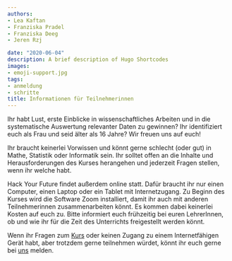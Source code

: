 ```yaml
---
authors:
- Lea Kaftan
- Franziska Pradel
- Franziska Deeg
- Jeren Rzj

date: "2020-06-04"
description: A brief description of Hugo Shortcodes
images:
- emoji-support.jpg
tags:
- anmeldung
- schritte
title: Informationen für Teilnehmerinnen
---
```


Ihr habt Lust, erste Einblicke in wissenschaftliches Arbeiten und in die systematische Auswertung relevanter Daten zu gewinnen? Ihr identifiziert euch als Frau und seid älter als 16 Jahre? Wir freuen uns auf euch!
<!--more-->

Ihr braucht keinerlei Vorwissen und könnt gerne schlecht (oder gut) in Mathe, Statistik oder Informatik sein. Ihr solltet offen an die Inhalte und Herausforderungen des Kurses herangehen und jederzeit Fragen stellen, wenn ihr welche habt.

Hack Your Future findet außerdem online statt. Dafür braucht ihr nur einen Computer, einen Laptop oder ein Tablet mit Internetzugang. Zu Beginn des Kurses wird die Software Zoom installiert, damit ihr auch mit anderen Teilnehmerinnen zusammenarbeiten könnt. Es kommen dabei keinerlei Kosten auf euch zu. Bitte informiert euch frühzeitig bei euren LehrerInnen, ob und wie ihr für die Zeit des Unterrichts freigestellt werden könnt.

Wenn ihr Fragen zum [Kurs](/post/worum-es-geht/) oder keinen Zugang zu einem Internetfähigen Gerät habt, aber trotzdem gerne teilnehmen würdet, könnt ihr euch gerne bei [uns](/post/uber-das-team/) melden.


